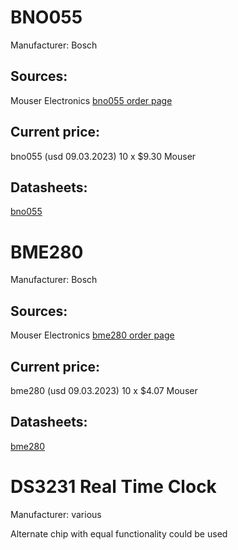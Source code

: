 # BNO055
Manufacturer: Bosch
## Sources:
Mouser Electronics [bno055 order page](https://www.mouser.com/ProductDetail/Bosch-Sensortec/BNO055?qs=QhAb4EtQfbV8Z2YmISucWw%3D%3D)
## Current price:
bno055 (usd 09.03.2023) 10 x $9.30 Mouser
## Datasheets:
[bno055](https://www.mouser.com/datasheet/2/783/bst_bno055_ds000-3247202.pdf)

# BME280
Manufacturer: Bosch
## Sources:
Mouser Electronics [bme280 order page](https://www.mouser.com/ProductDetail/Bosch-Sensortec/BME280?qs=2OnyuXx6vpj2fK9HX7qb3g%3D%3D)
## Current price:
bme280 (usd 09.03.2023) 10 x $4.07 Mouser
## Datasheets:
[bme280](https://www.mouser.com/datasheet/2/783/bst_bme280_ds002-2238172.pdf)

# DS3231 Real Time Clock
Manufacturer: various

Alternate chip with equal functionality could be used
